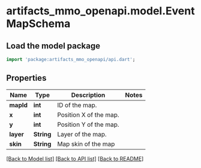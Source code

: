 # artifacts_mmo_openapi.model.EventMapSchema

## Load the model package
```dart
import 'package:artifacts_mmo_openapi/api.dart';
```

## Properties
Name | Type | Description | Notes
------------ | ------------- | ------------- | -------------
**mapId** | **int** | ID of the map. | 
**x** | **int** | Position X of the map. | 
**y** | **int** | Position Y of the map. | 
**layer** | **String** | Layer of the map. | 
**skin** | **String** | Map skin of the map | 

[[Back to Model list]](../README.md#documentation-for-models) [[Back to API list]](../README.md#documentation-for-api-endpoints) [[Back to README]](../README.md)


